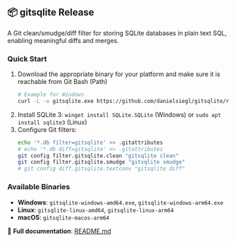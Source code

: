 ## 📦 gitsqlite Release
              
A Git clean/smudge/diff filter for storing SQLite databases in plain text SQL, enabling meaningful diffs and merges.

### Quick Start
1. Download the appropriate binary for your platform and make sure it is reachable from Git Bash (Path)
    ```bash
    # Example for Windows
    curl -L -o gitsqlite.exe https://github.com/danielsiegl/gitsqlite/releases/latest/download/gitsqlite-windows-amd64.exe
    ```
2. Install SQLite 3: `winget install SQLite.SQLite` (Windows) or `sudo apt install sqlite3` (Linux)
3. Configure Git filters:
    ```bash
    echo '*.db filter=gitsqlite' >> .gitattributes
    # echo '*.db diff=gitsqlite' >> .gitattributes
    git config filter.gitsqlite.clean "gitsqlite clean"
    git config filter.gitsqlite.smudge "gitsqlite smudge"
    # git config diff.gitsqlite.textconv "gitsqlite diff"
    ```

### Available Binaries
- **Windows**: `gitsqlite-windows-amd64.exe`, `gitsqlite-windows-arm64.exe`
- **Linux**: `gitsqlite-linux-amd64`, `gitsqlite-linux-arm64`
- **macOS**: `gitsqlite-macos-arm64`

📖 **Full documentation**: [README.md](https://github.com/danielsiegl/gitsqlite/blob/main/README.md)       